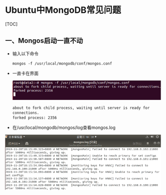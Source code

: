 # Ubuntu中MongoDB常见问题

[TOC]

## 一、Mongos启动一直不动

- 输入以下命令

  ```shell
  mongos -f /usr/local/mongodb/conf/mongos.conf
  ```

- 一直卡在界面

  ![](IMG/微信截图_20191120183650.png)

  ```
  about to fork child process, waiting until server is ready for connections.
  forked process: 2356
  ```

- 在/usr/local/mongodb/mongos/log查看mongos.log

![](IMG/微信截图_20191120183340.png)